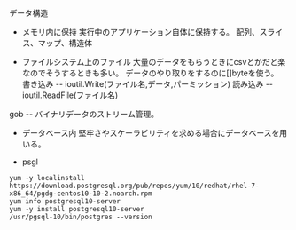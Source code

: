  データ構造
 - メモリ内に保持
 実行中のアプリケーション自体に保持する。
 配列、スライス、マップ、構造体
 
 - ファイルシステム上のファイル
 大量のデータをもらうときにcsvとかだと楽なのでそうするときも多い。
 データのやり取りをするのに[]byteを使う。
 書き込み -- ioutil.Write(ファイル名,データ,パーミッション)
 読み込み -- ioutil.ReadFile(ファイル名)

 gob -- バイナリデータのストリーム管理。
 
 - データベース内
 堅牢さやスケーラビリティを求める場合にデータベースを用いる。
   
 - psgl
 
```
yum -y localinstall https://download.postgresql.org/pub/repos/yum/10/redhat/rhel-7-x86_64/pgdg-centos10-10-2.noarch.rpm
yum info postgresql10-server
yum -y install postgresql10-server
/usr/pgsql-10/bin/postgres --version




```